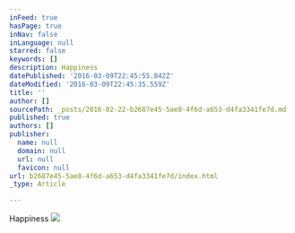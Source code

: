 ```yaml
---
inFeed: true
hasPage: true
inNav: false
inLanguage: null
starred: false
keywords: []
description: Happiness
datePublished: '2016-03-09T22:45:55.842Z'
dateModified: '2016-03-09T22:45:35.559Z'
title: ''
author: []
sourcePath: _posts/2016-02-22-b2687e45-5ae8-4f6d-a653-d4fa3341fe7d.md
published: true
authors: []
publisher:
  name: null
  domain: null
  url: null
  favicon: null
url: b2687e45-5ae8-4f6d-a653-d4fa3341fe7d/index.html
_type: Article

---
```

Happiness
![](https://the-grid-user-content.s3-us-west-2.amazonaws.com/bd50a407-655b-46db-8811-402ce3306bef.jpg)